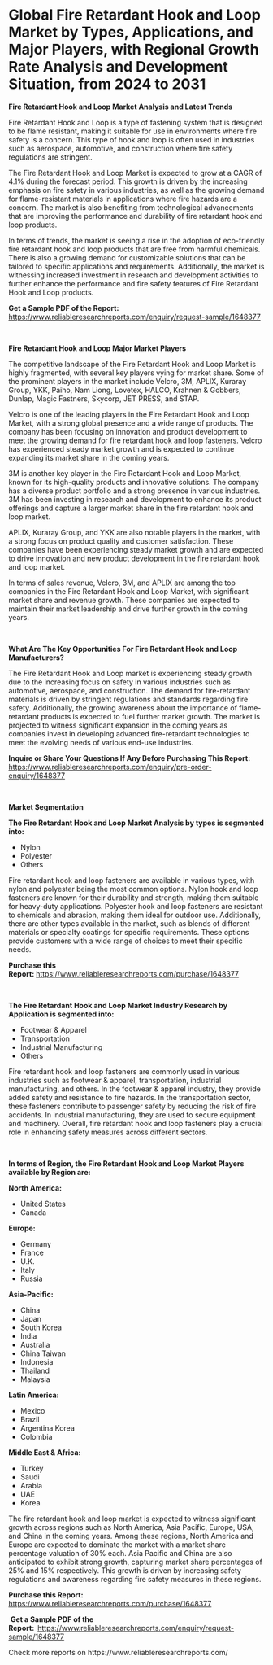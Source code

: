 <p><h1>Global Fire Retardant Hook and Loop Market by Types, Applications, and Major Players, with Regional Growth Rate Analysis and Development Situation, from 2024 to 2031</h1></p><p><strong>Fire Retardant Hook and Loop Market Analysis and Latest Trends</strong></p>
<p><p>Fire Retardant Hook and Loop is a type of fastening system that is designed to be flame resistant, making it suitable for use in environments where fire safety is a concern. This type of hook and loop is often used in industries such as aerospace, automotive, and construction where fire safety regulations are stringent.</p><p>The Fire Retardant Hook and Loop Market is expected to grow at a CAGR of 4.1% during the forecast period. This growth is driven by the increasing emphasis on fire safety in various industries, as well as the growing demand for flame-resistant materials in applications where fire hazards are a concern. The market is also benefiting from technological advancements that are improving the performance and durability of fire retardant hook and loop products.</p><p>In terms of trends, the market is seeing a rise in the adoption of eco-friendly fire retardant hook and loop products that are free from harmful chemicals. There is also a growing demand for customizable solutions that can be tailored to specific applications and requirements. Additionally, the market is witnessing increased investment in research and development activities to further enhance the performance and fire safety features of Fire Retardant Hook and Loop products.</p></p>
<p><strong>Get a Sample PDF of the Report:&nbsp;</strong> <a href="https://www.reliableresearchreports.com/enquiry/request-sample/1648377">https://www.reliableresearchreports.com/enquiry/request-sample/1648377</a></p>
<p>&nbsp;</p>
<p><strong>Fire Retardant Hook and Loop Major Market Players</strong></p>
<p><p>The competitive landscape of the Fire Retardant Hook and Loop Market is highly fragmented, with several key players vying for market share. Some of the prominent players in the market include Velcro, 3M, APLIX, Kuraray Group, YKK, Paiho, Nam Liong, Lovetex, HALCO, Krahnen & Gobbers, Dunlap, Magic Fastners, Skycorp, JET PRESS, and STAP.</p><p>Velcro is one of the leading players in the Fire Retardant Hook and Loop Market, with a strong global presence and a wide range of products. The company has been focusing on innovation and product development to meet the growing demand for fire retardant hook and loop fasteners. Velcro has experienced steady market growth and is expected to continue expanding its market share in the coming years.</p><p>3M is another key player in the Fire Retardant Hook and Loop Market, known for its high-quality products and innovative solutions. The company has a diverse product portfolio and a strong presence in various industries. 3M has been investing in research and development to enhance its product offerings and capture a larger market share in the fire retardant hook and loop market.</p><p>APLIX, Kuraray Group, and YKK are also notable players in the market, with a strong focus on product quality and customer satisfaction. These companies have been experiencing steady market growth and are expected to drive innovation and new product development in the fire retardant hook and loop market.</p><p>In terms of sales revenue, Velcro, 3M, and APLIX are among the top companies in the Fire Retardant Hook and Loop Market, with significant market share and revenue growth. These companies are expected to maintain their market leadership and drive further growth in the coming years.</p></p>
<p>&nbsp;</p>
<p><strong>What Are The Key Opportunities For Fire Retardant Hook and Loop Manufacturers?</strong></p>
<p><p>The Fire Retardant Hook and Loop market is experiencing steady growth due to the increasing focus on safety in various industries such as automotive, aerospace, and construction. The demand for fire-retardant materials is driven by stringent regulations and standards regarding fire safety. Additionally, the growing awareness about the importance of flame-retardant products is expected to fuel further market growth. The market is projected to witness significant expansion in the coming years as companies invest in developing advanced fire-retardant technologies to meet the evolving needs of various end-use industries.</p></p>
<p><strong>Inquire or Share Your Questions If Any Before Purchasing This Report:</strong> <a href="https://www.reliableresearchreports.com/enquiry/pre-order-enquiry/1648377">https://www.reliableresearchreports.com/enquiry/pre-order-enquiry/1648377</a></p>
<p>&nbsp;</p>
<p><strong>Market Segmentation</strong></p>
<p><strong>The Fire Retardant Hook and Loop Market Analysis by types is segmented into:</strong></p>
<p><ul><li>Nylon</li><li>Polyester</li><li>Others</li></ul></p>
<p><p>Fire retardant hook and loop fasteners are available in various types, with nylon and polyester being the most common options. Nylon hook and loop fasteners are known for their durability and strength, making them suitable for heavy-duty applications. Polyester hook and loop fasteners are resistant to chemicals and abrasion, making them ideal for outdoor use. Additionally, there are other types available in the market, such as blends of different materials or specialty coatings for specific requirements. These options provide customers with a wide range of choices to meet their specific needs.</p></p>
<p><strong>Purchase this Report:&nbsp;</strong><a href="https://www.reliableresearchreports.com/purchase/1648377">https://www.reliableresearchreports.com/purchase/1648377</a></p>
<p>&nbsp;</p>
<p><strong>The Fire Retardant Hook and Loop Market Industry Research by Application is segmented into:</strong></p>
<p><ul><li>Footwear & Apparel</li><li>Transportation</li><li>Industrial Manufacturing</li><li>Others</li></ul></p>
<p><p>Fire retardant hook and loop fasteners are commonly used in various industries such as footwear & apparel, transportation, industrial manufacturing, and others. In the footwear & apparel industry, they provide added safety and resistance to fire hazards. In the transportation sector, these fasteners contribute to passenger safety by reducing the risk of fire accidents. In industrial manufacturing, they are used to secure equipment and machinery. Overall, fire retardant hook and loop fasteners play a crucial role in enhancing safety measures across different sectors.</p></p>
<p>&nbsp;</p>
<p><strong>In terms of Region, the Fire Retardant Hook and Loop Market Players available by Region are:</strong></p>
<p>
    <p> <strong> North America: </strong>
        <ul>
            <li>United States</li>
            <li>Canada</li>
        </ul>
        </p> 
    <p> <strong> Europe: </strong>
        <ul>
            <li>Germany</li>
            <li>France</li>
            <li>U.K.</li>
            <li>Italy</li>
            <li>Russia</li>
        </ul>
        </p> 
    <p> <strong> Asia-Pacific: </strong>
        <ul>
            <li>China</li>
            <li>Japan</li>
            <li>South Korea</li>
            <li>India</li>
            <li>Australia</li>
            <li>China Taiwan</li>
            <li>Indonesia</li>
            <li>Thailand</li>
            <li>Malaysia</li>
        </ul>
        </p> 
    <p> <strong> Latin America: </strong>
        <ul>
            <li>Mexico</li>
            <li>Brazil</li>
            <li>Argentina Korea</li>
            <li>Colombia</li>
        </ul>
        </p> 
    <p> <strong> Middle East & Africa: </strong>
        <ul>
            <li>Turkey</li>
            <li>Saudi</li>
            <li>Arabia</li>
            <li>UAE</li>
            <li>Korea</li>
        </ul>
    </p>
    </p>
<p><p>The fire retardant hook and loop market is expected to witness significant growth across regions such as North America, Asia Pacific, Europe, USA, and China in the coming years. Among these regions, North America and Europe are expected to dominate the market with a market share percentage valuation of 30% each. Asia Pacific and China are also anticipated to exhibit strong growth, capturing market share percentages of 25% and 15% respectively. This growth is driven by increasing safety regulations and awareness regarding fire safety measures in these regions.</p></p>
<p><strong>Purchase this Report: </strong><a href="https://www.reliableresearchreports.com/purchase/1648377">https://www.reliableresearchreports.com/purchase/1648377</a></p>
<p>&nbsp;<strong>Get a Sample PDF of the Report:&nbsp;&nbsp;</strong><a href="https://www.reliableresearchreports.com/enquiry/request-sample/1648377">https://www.reliableresearchreports.com/enquiry/request-sample/1648377</a></p>
<p><strong></strong></p>
<p>Check more reports on https://www.reliableresearchreports.com/</p>